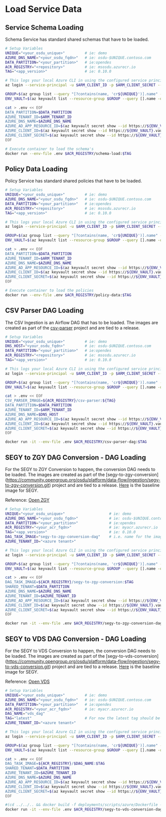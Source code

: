 # Load Service Data

## Service Schema Loading

Schema Service has standard shared schemas that have to be loaded.


```bash
# Setup Variables
UNIQUE="<your_osdu_unique>"         # ie: demo
AZURE_DNS_NAME="<your_osdu_fqdn>"   # ie: osdu-$UNIQUE.contoso.com
DATA_PARTITION="<your_partition>"   # ie:opendes
ACR_REGISTRY="<repository>"         # ie: msosdu.azurecr.io
TAG="<app_version>"                 # ie: 0.10.0

# This logs your local Azure CLI in using the configured service principal.
az login --service-principal -u $ARM_CLIENT_ID -p $ARM_CLIENT_SECRET --tenant $ARM_TENANT_ID

GROUP=$(az group list --query "[?contains(name, 'cr${UNIQUE}')].name" -otsv)
ENV_VAULT=$(az keyvault list --resource-group $GROUP --query [].name -otsv)

cat > .env << EOF
DATA_PARTITION=$DATA_PARTITION
AZURE_TENANT_ID=$ARM_TENANT_ID
AZURE_DNS_NAME=$AZURE_DNS_NAME
AZURE_AD_APP_RESOURCE_ID=$(az keyvault secret show --id https://${ENV_VAULT}.vault.azure.net/secrets/aad-client-id --query value -otsv)
AZURE_CLIENT_ID=$(az keyvault secret show --id https://${ENV_VAULT}.vault.azure.net/secrets/app-dev-sp-username --query value -otsv)
AZURE_CLIENT_SECRET=$(az keyvault secret show --id https://${ENV_VAULT}.vault.azure.net/secrets/app-dev-sp-password --query value -otsv)
EOF

# Execute container to load the schema's
docker run --env-file .env $ACR_REGISTRY/schema-load:$TAG
```
## Policy Data Loading

Policy Service has standard shared policies that have to be loaded.


```bash
# Setup Variables
UNIQUE="<your_osdu_unique>"         # ie: demo
AZURE_DNS_NAME="<your_osdu_fqdn>"   # ie: osdu-$UNIQUE.contoso.com
DATA_PARTITION="<your_partition>"   # ie:opendes
ACR_REGISTRY="<repository>"         # ie: msosdu.azurecr.io
TAG="<app_version>"                 # ie: 0.10.0

# This logs your local Azure CLI in using the configured service principal.
az login --service-principal -u $ARM_CLIENT_ID -p $ARM_CLIENT_SECRET --tenant $ARM_TENANT_ID

GROUP=$(az group list --query "[?contains(name, 'cr${UNIQUE}')].name" -otsv)
ENV_VAULT=$(az keyvault list --resource-group $GROUP --query [].name -otsv)

cat > .env << EOF
DATA_PARTITION=$DATA_PARTITION
AZURE_TENANT_ID=$ARM_TENANT_ID
AZURE_DNS_NAME=$AZURE_DNS_NAME
AZURE_AD_APP_RESOURCE_ID=$(az keyvault secret show --id https://${ENV_VAULT}.vault.azure.net/secrets/aad-client-id --query value -otsv)
AZURE_CLIENT_ID=$(az keyvault secret show --id https://${ENV_VAULT}.vault.azure.net/secrets/app-dev-sp-username --query value -otsv)
AZURE_CLIENT_SECRET=$(az keyvault secret show --id https://${ENV_VAULT}.vault.azure.net/secrets/app-dev-sp-password --query value -otsv)
EOF

# Execute container to load the policies
docker run --env-file .env $ACR_REGISTRY/policy-data:$TAG
```

## CSV Parser DAG Loading

The CSV Ingestion is an Airflow DAG that has to be loaded.  The images are created as part of the [csv-parser](https://community.opengroup.org/osdu/platform/data-flow/ingestion/csv-parser/csv-parser) project and are tied to a release.


```bash
# Setup Variables
UNIQUE="<your_osdu_unique>"         # ie: demo
DNS_HOST="<your_osdu_fqdn>"         # ie: osdu-$UNIQUE.contoso.com
DATA_PARTITION="<your_partition>"   # ie:opendes
ACR_REGISTRY="<repository>"         # ie: msosdu.azurecr.io
TAG="<app_version>"                 # ie: 0.10.0

# This logs your local Azure CLI in using the configured service principal.
az login --service-principal -u $ARM_CLIENT_ID -p $ARM_CLIENT_SECRET --tenant $ARM_TENANT_ID

GROUP=$(az group list --query "[?contains(name, 'cr${UNIQUE}')].name" -otsv)
ENV_VAULT=$(az keyvault list --resource-group $GROUP --query [].name -otsv)

cat > .env << EOF
CSV_PARSER_IMAGE=${ACR_REGISTRY}/csv-parser:${TAG}
DATA_PARTITION=$DATA_PARTITION
AZURE_TENANT_ID=$ARM_TENANT_ID
AZURE_DNS_NAME=$DNS_HOST
AZURE_AD_APP_RESOURCE_ID=$(az keyvault secret show --id https://${ENV_VAULT}.vault.azure.net/secrets/aad-client-id --query value -otsv)
AZURE_CLIENT_ID=$(az keyvault secret show --id https://${ENV_VAULT}.vault.azure.net/secrets/app-dev-sp-username --query value -otsv)
AZURE_CLIENT_SECRET=$(az keyvault secret show --id https://${ENV_VAULT}.vault.azure.net/secrets/app-dev-sp-password --query value -otsv)
EOF

docker run -it --env-file .env $ACR_REGISTRY/csv-parser-dag:$TAG
```

## SEGY to ZGY DAG Conversion - DAG Loading

For the SEGY to ZGY Conversion to happen, the conversion DAG needs to be loaded. The images are created as part of the [segy-to-zgy-conversion] (https://community.opengroup.org/osdu/platform/data-flow/ingestion/segy-to-zgy-conversion.git) project and are tied to a release. [Here](community.opengroup.org:5555/osdu/platform/data-flow/ingestion/segy-to-zgy-conversion:latest) is the baseline image for SEGY.

Reference: [Open ZGY](https://community.opengroup.org/osdu/platform/domain-data-mgmt-services/seismic/open-zgy)

```bash
# Setup Variables
UNIQUE="<your_osdu_unique>"                    # ie: demo
AZURE_DNS_NAME="<your_osdu_fqdn>"              # ie: osdu-$UNIQUE.contoso.com
DATA_PARTITION="<your_partition>"              # ie:opendes
ACR_REGISTRY="<your_acr_fqdn>"                 # ie: myacr.azurecr.io
TAG="<app_version>"                            # ie: 0.10.0
DAG_TASK_IMAGE="segy-to-zgy-conversion-dag"    # i.e. name for the image in ACR
AZURE_TENANT_ID="<azure tenant>"

# This logs your local Azure CLI in using the configured service principal.
az login --service-principal -u $ARM_CLIENT_ID -p $ARM_CLIENT_SECRET --tenant $ARM_TENANT_ID

GROUP=$(az group list --query "[?contains(name, 'cr${UNIQUE}')].name" -otsv)
ENV_VAULT=$(az keyvault list --resource-group $GROUP --query [].name -otsv)

cat > .env << EOF
DAG_TASK_IMAGE=${ACR_REGISTRY}/segy-to-zgy-conversion:$TAG
SHARED_TENANT=$DATA_PARTITION
AZURE_DNS_NAME=$AZURE_DNS_NAME
AZURE_TENANT_ID=$AZURE_TENANT_ID
AZURE_AD_APP_RESOURCE_ID=$(az keyvault secret show --id https://${ENV_VAULT}.vault.azure.net/secrets/aad-client-id --query value -otsv)
AZURE_CLIENT_ID=$(az keyvault secret show --id https://${ENV_VAULT}.vault.azure.net/secrets/app-dev-sp-username --query value -otsv)
AZURE_CLIENT_SECRET=$(az keyvault secret show --id https://${ENV_VAULT}.vault.azure.net/secrets/app-dev-sp-password --query value -otsv)
EOF

docker run -it --env-file .env $ACR_REGISTRY/segy-to-zgy-conversion-dag:$TAG
```



## SEGY to VDS DAG Conversion - DAG Loading

For the SEGY to VDS Conversion to happen, the conversion DAG needs to be loaded. The images are created as part of the [segy-to-vds-conversion] (https://community.opengroup.org/osdu/platform/data-flow/ingestion/segy-to-vds-conversion.git) project and are tied to a release. [Here](community.opengroup.org:5555/osdu/platform/domain-data-mgmt-services/seismic/open-vds/openvds-ingestion:latest) is the baseline image for SEGY.

Reference: [Open VDS](https://community.opengroup.org/osdu/platform/domain-data-mgmt-services/seismic/open-vds)

```bash
# Setup Variables
UNIQUE="<your_osdu_unique>"         # ie: demo
AZURE_DNS_NAME="<your_osdu_fqdn>"   # ie: osdu-$UNIQUE.contoso.com
DATA_PARTITION="<your_partition>"   # ie:opendes
ACR_REGISTRY="<your_acr_fqdn>"      # ie: myacr.azurecr.io
DAG_NAME="vds_dag"
TAG="latest"                        # For now the latest tag should be used for the image places in the Open VDS Project. For example, 0.10.0
AZURE_TENANT_ID="<azure tenant>"

# This logs your local Azure CLI in using the configured service principal.
az login --service-principal -u $ARM_CLIENT_ID -p $ARM_CLIENT_SECRET --tenant $ARM_TENANT_ID

GROUP=$(az group list --query "[?contains(name, 'cr${UNIQUE}')].name" -otsv)
ENV_VAULT=$(az keyvault list --resource-group $GROUP --query [].name -otsv)

cat > .env << EOF
DAG_TASK_IMAGE=${ACR_REGISTRY}/$DAG_NAME:$TAG
SHARED_TENANT=$DATA_PARTITION
AZURE_TENANT_ID=$AZURE_TENANT_ID
AZURE_DNS_NAME=$AZURE_DNS_NAME
AZURE_AD_APP_RESOURCE_ID=$(az keyvault secret show --id https://${ENV_VAULT}.vault.azure.net/secrets/aad-client-id --query value -otsv)
AZURE_CLIENT_ID=$(az keyvault secret show --id https://${ENV_VAULT}.vault.azure.net/secrets/app-dev-sp-username --query value -otsv)
AZURE_CLIENT_SECRET=$(az keyvault secret show --id https://${ENV_VAULT}.vault.azure.net/secrets/app-dev-sp-password --query value -otsv)
EOF

#(cd ../../.. && docker build -f deployments/scripts/azure/Dockerfile -t $ACR_REGISTRY/$DAG_NAME:$TAG .)
docker run -it --env-file .env $ACR_REGISTRY/segy-to-vds-conversion-dag:$TAG
```
